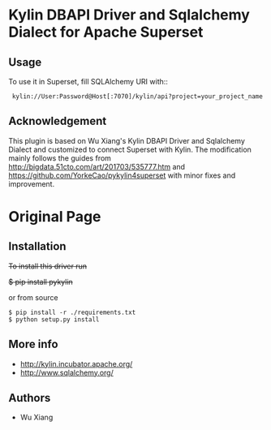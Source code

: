 
Kylin DBAPI Driver and Sqlalchemy Dialect for Apache Superset
==============================

Usage 
------

To use it in Superset, fill SQLAlchemy URI with::

     kylin://User:Password@Host[:7070]/kylin/api?project=your_project_name

Acknowledgement
---------------

This plugin is based on Wu Xiang's Kylin DBAPI Driver and Sqlalchemy Dialect and customized to connect Superset with Kylin. The modification mainly follows the guides from http://bigdata.51cto.com/art/201703/535777.htm and https://github.com/YorkeCao/pykylin4superset with minor fixes and improvement.


Original Page
===============================

Installation
------------

~~To install this driver run~~

~~$ pip install pykylin~~

or from source
```
$ pip install -r ./requirements.txt
$ python setup.py install
```

More info
---------

 * http://kylin.incubator.apache.org/
 * http://www.sqlalchemy.org/


Authors
-------

 * Wu Xiang
